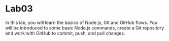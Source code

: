 # Lab03
In this lab, you will learn the basics of Node.js, Git and GitHub flows. You will be introduced to some basic Node.js commands, create a Git repository and work with GitHub to commit, push, and pull changes. 
